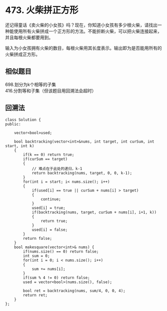 # 473. 火柴拼正方形

还记得童话《卖火柴的小女孩》吗？现在，你知道小女孩有多少根火柴，请找出一种能使用所有火柴拼成一个正方形的方法。不能折断火柴，可以把火柴连接起来，并且每根火柴都要用到。

输入为小女孩拥有火柴的数目，每根火柴用其长度表示。输出即为是否能用所有的火柴拼成正方形。

## 相似题目
698.划分为k个相等的子集  
416.分割等和子集（但该题目用回溯法会超时）  

## 回溯法

```
class Solution {
public:
    
    vector<bool>used;

    bool backtracking(vector<int>&nums, int target, int curSum, int start, int k)
    {
        if(k == 0) return true;
        if(curSum == target)
        {
            // 难点在于此处的递归，k-1
            return backtracking(nums, target, 0, 0, k-1);
        }
        for(int i = start; i< nums.size(); i++)
        {
            if(used[i] == true || curSum + nums[i] > target)
            {
                continue;
            }
            used[i] = true;
            if(backtracking(nums, target, curSum + nums[i], i+1, k))
            {
                return true;
            }
            used[i] = false;
        }
        return false;
    }
    bool makesquare(vector<int>& nums) {
        if(nums.size() == 0) return false;
        int sum = 0;
        for(int i = 0; i < nums.size(); i++)
        {
            sum += nums[i];
        }
        if(sum % 4 != 0) return false;
        used = vector<bool>(nums.size(), false);

        bool ret = backtracking(nums, sum/4, 0, 0, 4);
        return ret;
    }
};
```
